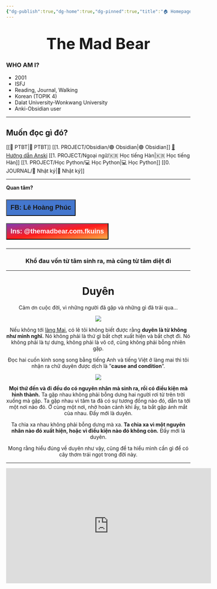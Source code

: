 ```yaml
---
{"dg-publish":true,"dg-home":true,"dg-pinned":true,"title":"🏠 Homepage","author":"The Mad Bear","dg-note-icon":null,"permalink":"/000-homepage/","pinned":true,"tags":["gardenEntry"],"dgPassFrontmatter":true}
---
```


# <center> <span style="font-size: 150%; text-align: center;">  The Mad Bear </span> </center>

### WHO AM I?

- 2001
- ISFJ
- Reading, Journal, Walking
- Korean (TOPIK 4)
- Dalat University-Wonkwang University
- Anki-Obsidian user

---

## **Muốn đọc gì đó?**

[[💎 PTBT\|💎 PTBT]]
[[1. PROJECT/Obsidian/🟣 Obsidian\|🟣 Obsidian]]
[🌟 Hướng dẫn Anski](https://hocanki.com/)
[[1. PROJECT/Ngoại ngữ/🇰🇷 Học tiếng Hàn\|🇰🇷 Học tiếng Hàn]]
[[1. PROJECT/Học Python/💻 Học Python\|💻 Học Python]]
[[0. JOURNAL/📒 Nhật ký\|📒 Nhật ký]]

---

**Quan tâm?**

<div style="display: flex; flex-direction: column; align-items: left; cursor: pointer;">
  <a href="https://www.facebook.com/tui.la.phuc747" target="_blank">
    <button style="font-size: 18px; padding: 10px; margin: 10px 0; background: #4477CE; font-weight: 600; color: var(--text-on-accent);">FB: Lê Hoàng Phúc</button>
  </a>
  <a href="https://www.instagram.com/themadbear.com.fkuins/" target="_blank">
    <button style="font-size: 18px; padding: 10px; margin: 10px 0; background: linear-gradient(to bottom right, #833AB4, #FD1D1D, #FCAF45); font-weight: 600; color: white;">Ins: @themadbear.com.fkuins</button>
  </a>
</div>

---

<center>

### Khổ đau vốn từ tâm sinh ra, mà cũng từ tâm diệt đi

</center>

---
# <center>Duyên</center>

<center>Cảm ơn cuộc đời, vì những người đã gặp và những gì đã trải qua…</center>

<center>

![](https://i.imgur.com/Ln9nDJJ.png)

Nếu không tới [làng Mai](https://flownes.com/lang-mai-tai-phap-va-trai-nghiem-cua-toi/), có lẽ tôi không biết được rằng **duyên** **là từ không như mình nghĩ.** Nó không phải là thứ gì bất chợt xuất hiện và bất chợt đi. Nó không phải là tự dưng, không phải là vô cớ, cũng không phải bỗng nhiên gặp.

Đọc hai cuốn kinh song song bằng tiếng Anh và tiếng Việt ở làng mai thì tôi nhận ra chữ duyên được dịch là ”**cause and condition**”.

![](https://i.imgur.com/dL6i2vX.png)

**Mọi thứ đến và đi đều do có nguyên nhân mà sinh ra, rồi có điều kiện mà hình thành.** Ta gặp nhau không phải bỗng dưng hai người rơi từ trên trời xuống mà gặp. Ta gặp nhau vì tâm ta đã có sự tương đồng nào đó, dẫn ta tới một nơi nào đó. Ở cùng một nơi, nhờ hoàn cảnh khi ấy, ta bắt gặp ánh mắt của nhau. Đấy mới là duyên.

Ta chia xa nhau không phải bỗng dưng mà xa. **Ta chia xa vì một nguyên nhân nào đó xuất hiện, hoặc vì điều kiện nào đó không còn.** Đấy mới là duyên.

Mong rằng hiểu đúng về duyên như vậy, cũng để ta hiểu mình cần gì để có cây thơm trái ngọt trong đời này.

</center>

---

<iframe width="560" height="315" src="https://www.youtube.com/embed/ixSvu66-Ijg?si=9Xvn0xLaMgxb1r85" title="YouTube video player" frameborder="0" allow="accelerometer; autoplay; clipboard-write; encrypted-media; gyroscope; picture-in-picture; web-share" allowfullscreen></iframe>
